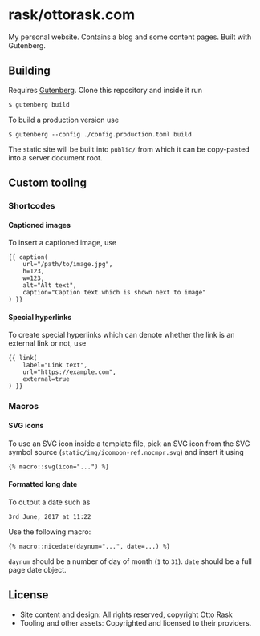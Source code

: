 # rask/ottorask.com

My personal website. Contains a blog and some content pages. Built with
Gutenberg.

## Building

Requires [Gutenberg](https://getgutenberg.io). Clone this repository and inside
it run

    $ gutenberg build

To build a production version use

    $ gutenberg --config ./config.production.toml build

The static site will be built into `public/` from which it can be copy-pasted
into a server document root.

## Custom tooling

### Shortcodes

#### Captioned images

To insert a captioned image, use

    {{ caption(
        url="/path/to/image.jpg",
        h=123,
        w=123,
        alt="Alt text",
        caption="Caption text which is shown next to image"
    ) }}

#### Special hyperlinks

To create special hyperlinks which can denote whether the link is an external
link or not, use

    {{ link(
        label="Link text",
        url="https://example.com",
        external=true
    ) }}

### Macros

#### SVG icons

To use an SVG icon inside a template file, pick an SVG icon from the SVG symbol
source (`static/img/icomoon-ref.nocmpr.svg`) and insert it using

    {% macro::svg(icon="...") %}

#### Formatted long date

To output a date such as

    3rd June, 2017 at 11:22

Use the following macro:

    {% macro::nicedate(daynum="...", date=...) %}

`daynum` should be a number of day of month (`1` to `31`). `date` should be a
full page date object.

## License

-   Site content and design: All rights reserved, copyright Otto Rask
-   Tooling and other assets: Copyrighted and licensed to their providers.